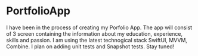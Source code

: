 # PortfolioApp

I have been in the process of creating my Porfolio App. 
The app will consist of 3 screen containing the information about my education, experience, skills and passion. 
I am using the latest technogical stack SwiftUI, MVVM, Combine. I plan on adding unit tests and Snapshot tests.
Stay tuned!
